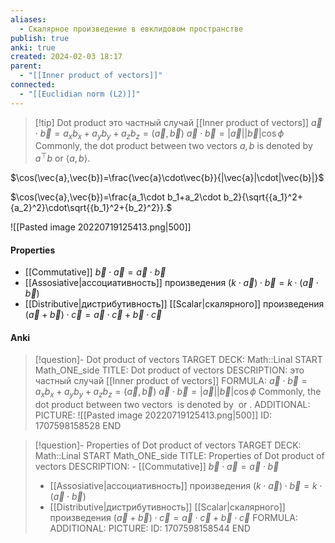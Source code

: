 ```yaml
---
aliases:
  - Скалярное произведение в евклидовом пространстве
publish: true
anki: true
created: 2024-02-03 18:17
parent:
  - "[[Inner product of vectors]]"
connected:
  - "[[Euclidian norm (L2)]]"
---
```


> [!tip] Dot product 
это частный случай [[Inner product of vectors]]
$\vec{a} \cdot \vec{b} = a_x b_x + a_y b_y + a_z b_z = (\vec{a}, \vec{b})$ 
$\vec{a} \cdot \vec{b} = |\vec{a}| |\vec{b}| \cos{\phi}$
Commonly, the dot product between two vectors $a, b$ is denoted by $a^\top b$ or $\langle a, b \rangle$.


$\cos(\vec{a},\vec{b})=\frac{\vec{a}\cdot\vec{b}}{|\vec{a}|\cdot|\vec{b}|}$

$\cos(\vec{a},\vec{b})=\frac{a_1\cdot b_1+a_2\cdot b_2}{\sqrt{{a_1}^2+{a_2}^2}\cdot\sqrt{{b_1}^2+{b_2}^2}}.$


![[Pasted image 20220719125413.png|500]]


#### Properties
- [[Commutative]] 
	$\vec{b} \cdot \vec{a} = \vec{a} \cdot \vec{b}$
-  [[Assosiative|ассоциативность]]  произведения
	$(k \cdot \vec{a}) \cdot \vec{b} = k \cdot (\vec{a} \cdot \vec{b})$
- [[Distributive|дистрибутивность]] [[Scalar|скалярного]] произведения
	$(\vec{a} + \vec{b}) \cdot \vec{c} = \vec{a} \cdot \vec{c} + \vec{b} \cdot \vec{c}$


#### Anki
> [!question]- Dot product of vectors
TARGET DECK: Math::Linal 
START
Math_ONE_side
TITLE: Dot product of vectors
DESCRIPTION: это частный случай [[Inner product of vectors]]
FORMULA: $\vec{a} \cdot \vec{b} = a_x b_x + a_y b_y + a_z b_z = (\vec{a}, \vec{b})$ 
$\vec{a} \cdot \vec{b} = |\vec{a}| |\vec{b}| \cos{\phi}$
Commonly, the dot product between two vectors  is denoted by  or .
ADDITIONAL:
PICTURE: ![[Pasted image 20220719125413.png|500]]
ID: 1707598158528
END


> [!question]- Properties of Dot product of vectors
TARGET DECK: Math::Linal 
START
Math_ONE_side
TITLE: Properties of Dot product of vectors
DESCRIPTION: - [[Commutative]] 
>	$\vec{b} \cdot \vec{a} = \vec{a} \cdot \vec{b}$
> -  [[Assosiative|ассоциативность]]  произведения
>	$(k \cdot \vec{a}) \cdot \vec{b} = k \cdot (\vec{a} \cdot \vec{b})$
> - [[Distributive|дистрибутивность]] [[Scalar|скалярного]] произведения
>	$(\vec{a} + \vec{b}) \cdot \vec{c} = \vec{a} \cdot \vec{c} + \vec{b} \cdot \vec{c}$
FORMULA: 
ADDITIONAL:
PICTURE:
ID: 1707598158544
END